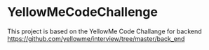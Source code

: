 # YellowMeCodeChallenge
This project is based on the YellowMe Code Challange for backend https://github.com/yellowme/interview/tree/master/back_end
